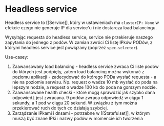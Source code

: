 # Headless service

Headless service to [[Service]], który w ustawieniach ma `clusterIP: None` w efekcie czego nie generuje IP dla service'u i nie dostarcza load balancingu.

Wysyłając requesta do headless service, service nie przekieruje naszego zapytania do jednego z podów. W zamian zwróci Ci listę IPków PODów, z którymi headless service jest powiązany (poprzez `spec.selector`).

Use-casey:

1. Zaawansowany load balancing - headless service zwraca Ci liste podów do których jest podpięty, zatem load balancing można wykonać z poziomu aplikacji - zadecydować do którego PODa wysłać requesta - a nie na poziomie serwisu. Np. request o wadze 10 mb wysłać do poda na lepszym nodzie, a request o wadze 100 kb do poda na gorszym nodzie.
2. Zaawansowane health checki - które mogą sprawdzić jak szybko dana odpowiedź jest zwracana. 9 podów zwraca odpowiedź w ciągu 1 sekundy, a 1 pod w ciągu 20 sekund. W związku z tym można przekierować ruch do tych co działają szybciej.
3. Zarządzanie IPkami i dnsami - potrzebne w [[Statefulset]], w którym muszą być znane IPki i nazwy podów w momencie ich tworzenia